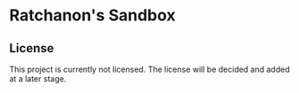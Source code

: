 # Ratchanon's Sandbox

## License
This project is currently not licensed. The license will be decided and added at a later stage.
